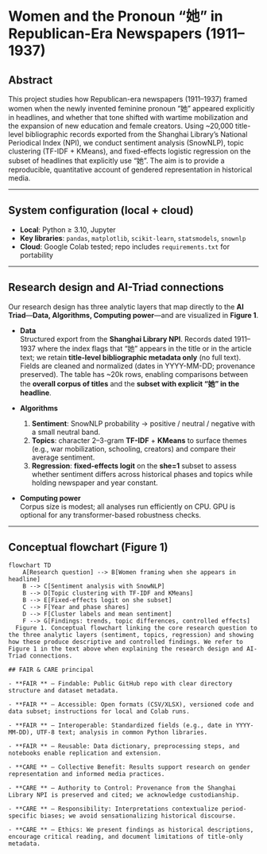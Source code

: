 # Women and the Pronoun “她” in Republican-Era Newspapers (1911–1937)

## Abstract
This project studies how Republican-era newspapers (1911–1937) framed women when the newly invented feminine pronoun “她” appeared explicitly in headlines, and whether that tone shifted with wartime mobilization and the expansion of new education and female creators. Using ~20,000 title-level bibliographic records exported from the Shanghai Library’s National Periodical Index (NPI), we conduct sentiment analysis (SnowNLP), topic clustering (TF-IDF + KMeans), and fixed-effects logistic regression on the subset of headlines that explicitly use “她”. The aim is to provide a reproducible, quantitative account of gendered representation in historical media.

---

## System configuration (local + cloud)
- **Local**: Python ≥ 3.10, Jupyter
- **Key libraries**: `pandas`, `matplotlib`, `scikit-learn`, `statsmodels`, `snownlp`
- **Cloud**: Google Colab tested; repo includes `requirements.txt` for portability

---

## Research design and AI-Triad connections
Our research design has three analytic layers that map directly to the **AI Triad**—**Data, Algorithms, Computing power**—and are visualized in **Figure 1**.

- **Data**  
  Structured export from the **Shanghai Library NPI**. Records dated 1911–1937 where the index flags that “她” appears in the title or in the article text; we retain **title-level bibliographic metadata only** (no full text). Fields are cleaned and normalized (dates in YYYY-MM-DD; provenance preserved). The table has ~20k rows, enabling comparisons between the **overall corpus of titles** and the **subset with explicit “她” in the headline**.

- **Algorithms**  
  1) **Sentiment**: SnowNLP probability → positive / neutral / negative with a small neutral band.  
  2) **Topics**: character 2–3-gram **TF-IDF** + **KMeans** to surface themes (e.g., war mobilization, schooling, creators) and compare their average sentiment.  
  3) **Regression**: **fixed-effects logit** on the **she=1** subset to assess whether sentiment differs across historical phases and topics while holding newspaper and year constant.

- **Computing power**  
  Corpus size is modest; all analyses run efficiently on CPU. GPU is optional for any transformer-based robustness checks.

---

## Conceptual flowchart (Figure 1)

```mermaid
flowchart TD
    A[Research question] --> B[Women framing when she appears in headline]
    B --> C[Sentiment analysis with SnowNLP]
    B --> D[Topic clustering with TF-IDF and KMeans]
    B --> E[Fixed-effects logit on she subset]
    C --> F[Year and phase shares]
    D --> F[Cluster labels and mean sentiment]
    F --> G[Findings: trends, topic differences, controlled effects]
  Figure 1. Conceptual flowchart linking the core research question to the three analytic layers (sentiment, topics, regression) and showing how these produce descriptive and controlled findings. We refer to Figure 1 in the text above when explaining the research design and AI-Triad connections.

## FAIR & CARE principal

- **FAIR ** – Findable: Public GitHub repo with clear directory structure and dataset metadata.

- **FAIR ** – Accessible: Open formats (CSV/XLSX), versioned code and data subset; instructions for local and Colab runs.

- **FAIR ** – Interoperable: Standardized fields (e.g., date in YYYY-MM-DD), UTF-8 text; analysis in common Python libraries.

- **FAIR ** – Reusable: Data dictionary, preprocessing steps, and notebooks enable replication and extension.

- **CARE ** – Collective Benefit: Results support research on gender representation and informed media practices.

- **CARE ** – Authority to Control: Provenance from the Shanghai Library NPI is preserved and cited; we acknowledge custodianship.

- **CARE ** – Responsibility: Interpretations contextualize period-specific biases; we avoid sensationalizing historical discourse.

- **CARE ** – Ethics: We present findings as historical descriptions, encourage critical reading, and document limitations of title-only metadata.

